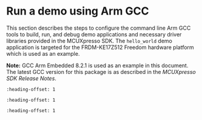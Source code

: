 # Run a demo using Arm GCC 

This section describes the steps to configure the command line Arm GCC tools to build, run, and debug demo applications and necessary driver libraries provided in the MCUXpresso SDK. The `hello_world` demo application is targeted for the FRDM-KE17Z512 Freedom hardware platform which is used as an example.

**Note:** GCC Arm Embedded 8.2.1 is used as an example in this document. The latest GCC version for this package is as described in the *MCUXpresso SDK Release Notes*.


```{include} ../topics/armgcc_set_up_toolchain.md
:heading-offset: 1
```

```{include} ../topics/armgcc_build_an_example_application.md
:heading-offset: 1
```

```{include} ../topics/armgcc_run_an_example_application.md
:heading-offset: 1
```

